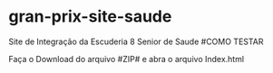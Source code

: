 # gran-prix-site-saude
Site de Integração da Escuderia 8 Senior de Saude
#COMO TESTAR

Faça o Download do arquivo #ZIP# e abra o arquivo Index.html

